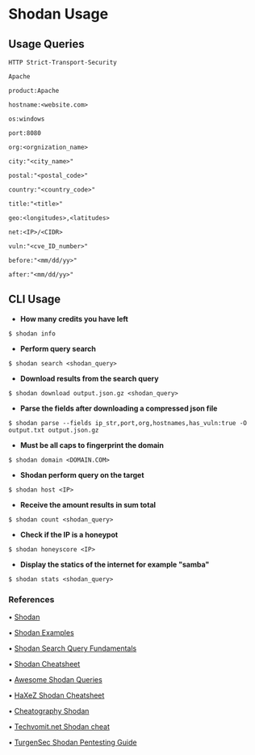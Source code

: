 # Shodan Usage

## Usage Queries

`HTTP Strict-Transport-Security`

`Apache`

`product:Apache`

`hostname:<website.com>`

`os:windows`

`port:8080`

`org:<orgnization_name>`

`city:"<city_name>"`

`postal:"<postal_code>"`

`country:"<country_code>"`

`title:"<title>"`

`geo:<longitudes>,<latitudes>`

`net:<IP>/<CIDR>`

`vuln:"<cve_ID_number>"`

`before:"<mm/dd/yy>"`

`after:"<mm/dd/yy>"`

## CLI Usage

* **How many credits you have left**

`$ shodan info`

* **Perform query search**

`$ shodan search <shodan_query>`

* **Download results from the search query**

`$ shodan download output.json.gz <shodan_query>`

* **Parse the fields after downloading a compressed json file**

`$ shodan parse --fields ip_str,port,org,hostnames,has_vuln:true -O output.txt output.json.gz`

* **Must be all caps to fingerprint the domain**

`$ shodan domain <DOMAIN.COM>`

* **Shodan perform query on the target**

`$ shodan host <IP>`

* **Receive the amount results in sum total**

`$ shodan count <shodan_query>`

* **Check if the IP is a honeypot**

`$ shodan honeyscore <IP>`

* **Display the statics of the internet for example "samba"**

`$ shodan stats <shodan_query>`

### References

• [Shodan](https://shodan.io)

• [Shodan Examples](https://www.shodan.io/search/examples)

• [Shodan Search Query Fundamentals](https://help.shodan.io/the-basics/search-query-fundamentals)

• [Shodan Cheatsheet](https://thedarksource.com/shodan-cheat-sheet/)

• [Awesome Shodan Queries](https://github.com/jakejarvis/awesome-shodan-queries)

• [HaXeZ Shodan Cheatsheet](https://haxez.org/wp-content/uploads/2022/06/HaXeZ_Shodan_Cheat_Sheet.pdf)

• [Cheatography Shodan](https://cheatography.com/sir-slammington/cheat-sheets/shodan/)

• [Techvomit.net Shodan cheat](https://techvomit.net/shodan-cheat/)

• [TurgenSec Shodan Pentesting Guide](https://kaliboys.com/wp-content/uploads/2018/11/Shodan-Pentesting-Guide-%E2%80%93kaliboys.pdf)